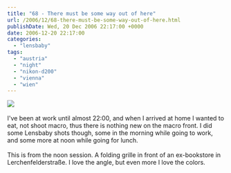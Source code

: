 ```yaml
---
title: "68 - There must be some way out of here"
url: /2006/12/68-there-must-be-some-way-out-of-here.html
publishDate: Wed, 20 Dec 2006 22:17:00 +0000
date: 2006-12-20 22:17:00
categories: 
  - "lensbaby"
tags: 
  - "austria"
  - "night"
  - "nikon-d200"
  - "vienna"
  - "wien"
---
```

<a href="https://d25zfm9zpd7gm5.cloudfront.net/1200x1200/2006/20061220_113740.JPG"><img src="https://d25zfm9zpd7gm5.cloudfront.net/0600x0600/2006/20061220_113740.JPG"/></a><br/><br/>I've been at work until almost 22:00, and when I arrived at home I wanted to eat, not shoot macro, thus there is nothing new on the macro front. I did some Lensbaby shots though, some in the morning while going to work, and some more at noon while going for lunch. <br/><br/>This is from the noon session. A folding grille in front of an ex-bookstore in Lerchenfelderstraße. I love the angle, but even more I love the colors.
